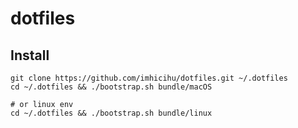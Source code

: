 # dotfiles


## Install

```
git clone https://github.com/imhicihu/dotfiles.git ~/.dotfiles  
cd ~/.dotfiles && ./bootstrap.sh bundle/macOS  

# or linux env  
cd ~/.dotfiles && ./bootstrap.sh bundle/linux
```

